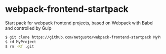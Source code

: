 # webpack-frontend-startpack
Start pack for webpack frontend projects, based on Webpack with Babel and controlled by Gulp

```bash
$ git clone https://github.com/netgusto/webpack-frontend-startpack MyProject
$ cd MyProject
$ rm -Rf .git
```
